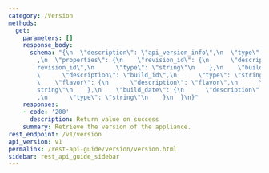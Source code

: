 ```yaml
---
category: /Version
methods:
  get:
    parameters: []
    response_body:
      schema: "{\n  \"description\": \"api_version_info\",\n  \"type\": \"object\"\
        ,\n  \"properties\": {\n    \"revision_id\": {\n      \"description\": \"\
        revision_id\",\n      \"type\": \"string\"\n    },\n    \"build_id\": {\n\
        \      \"description\": \"build_id\",\n      \"type\": \"string\"\n    },\n\
        \    \"flavor\": {\n      \"description\": \"flavor\",\n      \"type\": \"\
        string\"\n    },\n    \"build_date\": {\n      \"description\": \"build_date\"\
        ,\n      \"type\": \"string\"\n    }\n  }\n}"
    responses:
    - code: '200'
      description: Return value on success
    summary: Retrieve the version of the appliance.
rest_endpoint: /v1/version
api_version: v1
permalink: /rest-api-guide/version/version.html
sidebar: rest_api_guide_sidebar
---
```

